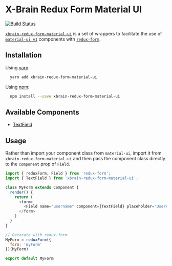 # X-Brain Redux Form Material UI #

[![Build Status](https://travis-ci.org/xbrain-dev/xbrain-redux-form-material-ui.svg?branch=master)](https://travis-ci.org/xbrain-dev/xbrain-redux-form-material-ui)

[`xbrain-redux-form-material-ui`](https://github.com/xbrain-dev/xbrain-redux-form-material-ui) is a set of
wrappers to facilitate the use of
[`material-ui v1`](https://github.com/callemall/material-ui) components with
[`redux-form`](https://github.com/erikras/redux-form).

## Installation ##

Using [yarn](https://yarnpkg.com/):

```bash
  yarn add xbrain-redux-form-material-ui
```

Using [npm](https://www.npmjs.org/):

```bash
  npm install --save xbrain-redux-form-material-ui
```

## Available Components ##

* [TextField](https://material-ui-next.com/demos/text-fields/)

## Usage ##

Rather than import your component class from `material-ui`, import it from `xbrain-redux-form-material-ui`
and then pass the component class directly to the `component` prop of `Field`.

```js
import { reduxForm, Field } from 'redux-form';
import { TextField } from 'xbrain-redux-form-material-ui';

class MyForm extends Component {
  render() {
    return (
      <form>
        <Field name="username" component={TextField} placeholder="Username"/>
      </form>
    )
  }
}

// Decorate with redux-form
MyForm = reduxForm({
  form: 'myForm'
})(MyForm)

export default MyForm
```
